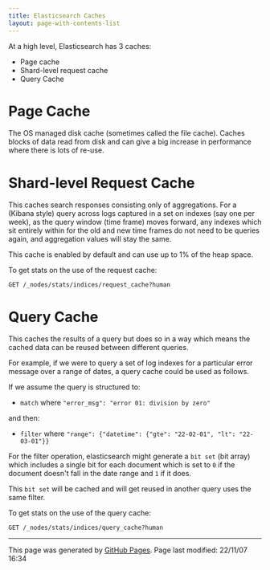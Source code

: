 ```yaml
---
title: Elasticsearch Caches
layout: page-with-contents-list
---
```


At a high level, Elasticsearch has 3 caches:

- Page cache
- Shard-level request cache
- Query Cache

# Page Cache

The OS managed disk cache (sometimes called the file cache).  Caches blocks of data read from disk and can give a big increase in performance where there is lots of re-use.

# Shard-level Request Cache

This caches search responses consisting only of aggregations.  For a (Kibana style) query across logs captured in a set on indexes (say one per week), as the query window (time frame) moves forward, any indexes which sit entirely within for the old and new time frames do not need to be queries again, and aggregation values will stay the same.

This cache is enabled by default and can use up to 1% of the heap space.

To get stats on the use of the request cache:

```
GET /_nodes/stats/indices/request_cache?human
```

# Query Cache

This caches the results of a query but does so in a way which means the cached data can be reused between different queries.

For example, if we were to query a set of log indexes for a particular error message over a range of dates, a query cache could be used as follows.

If we assume the query is structured to:

- `match` where `"error_msg": "error 01: division by zero"`

and then:

- `filter` where `"range": {"datetime": {"gte": "22-02-01", "lt": "22-03-01"}}`

For the filter operation, elasticsearch might generate a `bit set` (bit array) which includes a single bit for each document which is set to `0` if the document doesn't fall in the date range and `1` if it does.

This `bit set` will be cached and will get reused in another query uses the same filter.

To get stats on the use of the query cache:

```
GET /_nodes/stats/indices/query_cache?human
```

<hr>
<p class="pagedate">This page was generated by <a href=".">GitHub Pages</a>.  Page last modified: 22/11/07 16:34</p>
